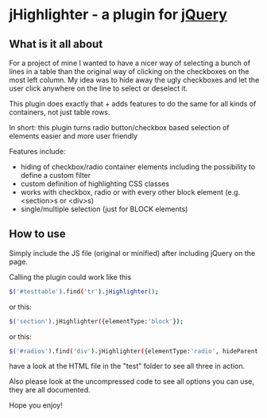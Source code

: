 jHighlighter - a plugin for [jQuery](http://jquery.com/)
==================================================

What is it all about
--------------------------------------

For a project of mine I wanted to have a nicer way of selecting a bunch of lines in a table than the original way of clicking on the checkboxes on the most left column.
My idea was to hide away the ugly checkboxes and let the user click anywhere on the line to select or deselect it.

This plugin does exactly that + adds features to do the same for all kinds of containers, not just table rows.

In short: this plugin turns radio button/checkbox based selection of elements easier and more user friendly

Features include:

* hiding of checkbox/radio container elements including the possibility to define a custom filter
* custom definition of highlighting CSS classes
* works with checkbox, radio or with every other block element (e.g. &lt;section&gt;s or &lt;div&gt;s)
* single/multiple selection (just for BLOCK elements)


How to use
----------------------------

Simply include the JS file (original or minified) after including jQuery on the page.

Calling the plugin could work like this

```bash
$('#testtable').find('tr').jHighlighter();
```

or this:

```bash
$('section').jHighlighter({elementType:'block'});
```

or this:

```bash
$('#radios').find('div').jHighlighter({elementType:'radio', hideParent: false});
```

have a look at the HTML file in the "test" folder to see all three in action.

Also please look at the uncompressed code to see all options you can use, they are all documented.

Hope you enjoy!